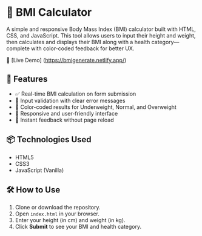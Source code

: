 # 🧮 BMI Calculator

A simple and responsive Body Mass Index (BMI) calculator built with HTML, CSS, and JavaScript. This tool allows users to input their height and weight, then calculates and displays their BMI along with a health category—complete with color-coded feedback for better UX.

🔗 [Live Demo] (https://bmigenerate.netlify.app/)

## 🚀 Features

- ✅ Real-time BMI calculation on form submission
- 🧠 Input validation with clear error messages
- 🎨 Color-coded results for Underweight, Normal, and Overweight
- 📱 Responsive and user-friendly interface
- 🔄 Instant feedback without page reload

## 📦 Technologies Used

- HTML5
- CSS3
- JavaScript (Vanilla)

## 🛠️ How to Use

1. Clone or download the repository.
2. Open `index.html` in your browser.
3. Enter your height (in cm) and weight (in kg).
4. Click **Submit** to see your BMI and health category.

